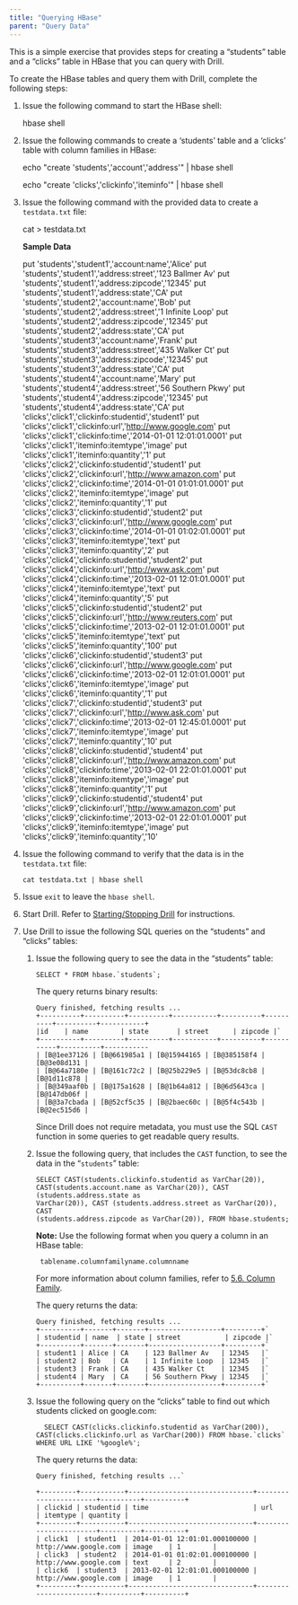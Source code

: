 ```yaml
---
title: "Querying HBase"
parent: "Query Data"
---
```

This is a simple exercise that provides steps for creating a “students” table
and a “clicks” table in HBase that you can query with Drill.

To create the HBase tables and query them with Drill, complete the following
steps:

  1. Issue the following command to start the HBase shell:
  
        hbase shell
  2. Issue the following commands to create a ‘students’ table and a ‘clicks’ table with column families in HBase:
    
        echo "create 'students','account','address'" | hbase shell
    
        echo "create 'clicks','clickinfo','iteminfo'" | hbase shell
  3. Issue the following command with the provided data to create a `testdata.txt` file:

        cat > testdata.txt

     **Sample Data**

        put 'students','student1','account:name','Alice'
        put 'students','student1','address:street','123 Ballmer Av'
        put 'students','student1','address:zipcode','12345'
        put 'students','student1','address:state','CA'
        put 'students','student2','account:name','Bob'
        put 'students','student2','address:street','1 Infinite Loop'
        put 'students','student2','address:zipcode','12345'
        put 'students','student2','address:state','CA'
        put 'students','student3','account:name','Frank'
        put 'students','student3','address:street','435 Walker Ct'
        put 'students','student3','address:zipcode','12345'
        put 'students','student3','address:state','CA'
        put 'students','student4','account:name','Mary'
        put 'students','student4','address:street','56 Southern Pkwy'
        put 'students','student4','address:zipcode','12345'
        put 'students','student4','address:state','CA'
        put 'clicks','click1','clickinfo:studentid','student1'
        put 'clicks','click1','clickinfo:url','http://www.google.com'
        put 'clicks','click1','clickinfo:time','2014-01-01 12:01:01.0001'
        put 'clicks','click1','iteminfo:itemtype','image'
        put 'clicks','click1','iteminfo:quantity','1'
        put 'clicks','click2','clickinfo:studentid','student1'
        put 'clicks','click2','clickinfo:url','http://www.amazon.com'
        put 'clicks','click2','clickinfo:time','2014-01-01 01:01:01.0001'
        put 'clicks','click2','iteminfo:itemtype','image'
        put 'clicks','click2','iteminfo:quantity','1'
        put 'clicks','click3','clickinfo:studentid','student2'
        put 'clicks','click3','clickinfo:url','http://www.google.com'
        put 'clicks','click3','clickinfo:time','2014-01-01 01:02:01.0001'
        put 'clicks','click3','iteminfo:itemtype','text'
        put 'clicks','click3','iteminfo:quantity','2'
        put 'clicks','click4','clickinfo:studentid','student2'
        put 'clicks','click4','clickinfo:url','http://www.ask.com'
        put 'clicks','click4','clickinfo:time','2013-02-01 12:01:01.0001'
        put 'clicks','click4','iteminfo:itemtype','text'
        put 'clicks','click4','iteminfo:quantity','5'
        put 'clicks','click5','clickinfo:studentid','student2'
        put 'clicks','click5','clickinfo:url','http://www.reuters.com'
        put 'clicks','click5','clickinfo:time','2013-02-01 12:01:01.0001'
        put 'clicks','click5','iteminfo:itemtype','text'
        put 'clicks','click5','iteminfo:quantity','100'
        put 'clicks','click6','clickinfo:studentid','student3'
        put 'clicks','click6','clickinfo:url','http://www.google.com'
        put 'clicks','click6','clickinfo:time','2013-02-01 12:01:01.0001'
        put 'clicks','click6','iteminfo:itemtype','image'
        put 'clicks','click6','iteminfo:quantity','1'
        put 'clicks','click7','clickinfo:studentid','student3'
        put 'clicks','click7','clickinfo:url','http://www.ask.com'
        put 'clicks','click7','clickinfo:time','2013-02-01 12:45:01.0001'
        put 'clicks','click7','iteminfo:itemtype','image'
        put 'clicks','click7','iteminfo:quantity','10'
        put 'clicks','click8','clickinfo:studentid','student4'
        put 'clicks','click8','clickinfo:url','http://www.amazon.com'
        put 'clicks','click8','clickinfo:time','2013-02-01 22:01:01.0001'
        put 'clicks','click8','iteminfo:itemtype','image'
        put 'clicks','click8','iteminfo:quantity','1'
        put 'clicks','click9','clickinfo:studentid','student4'
        put 'clicks','click9','clickinfo:url','http://www.amazon.com'
        put 'clicks','click9','clickinfo:time','2013-02-01 22:01:01.0001'
        put 'clicks','click9','iteminfo:itemtype','image'
        put 'clicks','click9','iteminfo:quantity','10'

  4. Issue the following command to verify that the data is in the `testdata.txt` file:  
    
         cat testdata.txt | hbase shell
  5. Issue `exit` to leave the `hbase shell`.
  6. Start Drill. Refer to [Starting/Stopping Drill](/confluence/pages/viewpage.action?pageId=44994063) for instructions.
  7. Use Drill to issue the following SQL queries on the “students” and “clicks” tables:  
  
     1. Issue the following query to see the data in the “students” table:  

            SELECT * FROM hbase.`students`;
        The query returns binary results:
        
            Query finished, fetching results ...
            +----------+----------+----------+-----------+----------+----------+----------+-----------+
            |id    | name        | state       | street      | zipcode |`
            +----------+----------+----------+-----------+----------+-----------+----------+-----------
            | [B@1ee37126 | [B@661985a1 | [B@15944165 | [B@385158f4 |[B@3e08d131 |
            | [B@64a7180e | [B@161c72c2 | [B@25b229e5 | [B@53dc8cb8 |[B@1d11c878 |
            | [B@349aaf0b | [B@175a1628 | [B@1b64a812 | [B@6d5643ca |[B@147db06f |
            | [B@3a7cbada | [B@52cf5c35 | [B@2baec60c | [B@5f4c543b |[B@2ec515d6 |

        Since Drill does not require metadata, you must use the SQL `CAST` function in
some queries to get readable query results.

     2. Issue the following query, that includes the `CAST` function, to see the data in the “`students`” table:

            SELECT CAST(students.clickinfo.studentid as VarChar(20)),
            CAST(students.account.name as VarChar(20)), CAST (students.address.state as
            VarChar(20)), CAST (students.address.street as VarChar(20)), CAST
            (students.address.zipcode as VarChar(20)), FROM hbase.students;

        **Note:** Use the following format when you query a column in an HBase table:
          
             tablename.columnfamilyname.columnname
            
        For more information about column families, refer to [5.6. Column
Family](http://hbase.apache.org/book/columnfamily.html).

        The query returns the data:

            Query finished, fetching results ...
            +----------+-------+-------+------------------+---------+`
            | studentid | name  | state | street           | zipcode |`
            +----------+-------+-------+------------------+---------+`
            | student1 | Alice | CA    | 123 Ballmer Av   | 12345   |`
            | student2 | Bob   | CA    | 1 Infinite Loop  | 12345   |`
            | student3 | Frank | CA    | 435 Walker Ct    | 12345   |`
            | student4 | Mary  | CA    | 56 Southern Pkwy | 12345   |`
            +----------+-------+-------+------------------+---------+`

     3. Issue the following query on the “clicks” table to find out which students clicked on google.com:
        
              SELECT CAST(clicks.clickinfo.studentid as VarChar(200)), CAST(clicks.clickinfo.url as VarChar(200)) FROM hbase.`clicks` WHERE URL LIKE '%google%';  

        The query returns the data:
        
            Query finished, fetching results ...`
        
            +---------+-----------+-------------------------------+-----------------------+----------+----------+
            | clickid | studentid | time                          | url                   | itemtype | quantity |
            +---------+-----------+-------------------------------+-----------------------+----------+----------+
            | click1  | student1  | 2014-01-01 12:01:01.000100000 | http://www.google.com | image    | 1        |
            | click3  | student2  | 2014-01-01 01:02:01.000100000 | http://www.google.com | text     | 2        |
            | click6  | student3  | 2013-02-01 12:01:01.000100000 | http://www.google.com | image    | 1        |
            +---------+-----------+-------------------------------+-----------------------+----------+----------+